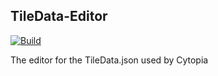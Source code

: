 TileData-Editor
-----------------
[![Build](https://github.com/CytopiaTeam/TileData-Editor/actions/workflows/build.yml/badge.svg?branch=master)](https://github.com/CytopiaTeam/TileData-Editor/actions/workflows/build.yml)

The editor for the TileData.json used by Cytopia 
